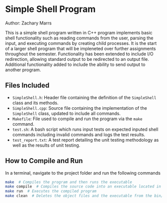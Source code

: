 # Simple Shell Program

Author: Zachary Marrs

This is a simple shell program written in C++ program implements basic shell functionality such as reading commands from the user, parsing the input, and executing commands by creating child processes. It is the start of a larger shell program that will be impleneted over further assignments throughout the semester. Functionality has been extended to include I/O redirection, allowing standard output to be redirected to an output file. Additional functionality added to include the ability to send output to another program.  

## Files Included

- `SimpleShell.h`: Header file containing the definition of the `SimpleShell` class and its methods.
- `SimpleShell.cpp`: Source file containing the implementation of the `SimpleShell` class, updated to include all commands.
- `Makefile`: File used to compile and run the program via the `make` command.
- `test.sh`: A bash script which runs input tests on expected inputed shell commands including invalid commands and logs the test results.
- `test_report.txt`: A test report detailing the unit testing methodology as well as the results of unit testing. 

## How to Compile and Run

In a terminal, navigate to the project folder and run the following commands 

```bash
make  # Compiles the program and then runs the executable
make compile  # Compiles the source code into an executable located in the bin/ directory
make run  # Executes the compiled program
make clean  # Deletes the object files and the executable from the bin/ directory
